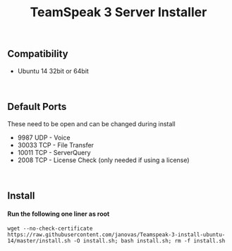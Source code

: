 <h1 align='center'>TeamSpeak 3 Server Installer</h1>

<br>

Compatibility
----------------
+ Ubuntu 14 32bit or 64bit

<br/>

Default Ports
-----------------
These need to be open and can be changed during install
+ 9987 UDP - Voice
+ 30033 TCP - File Transfer
+ 10011 TCP - ServerQuery
+ 2008 TCP - License Check (only needed if using a license)

<br/>

Install
-----------

#### Run the following one liner as root
```
wget --no-check-certificate https://raw.githubusercontent.com/janovas/Teamspeak-3-install-ubuntu-14/master/install.sh -O install.sh; bash install.sh; rm -f install.sh
```
